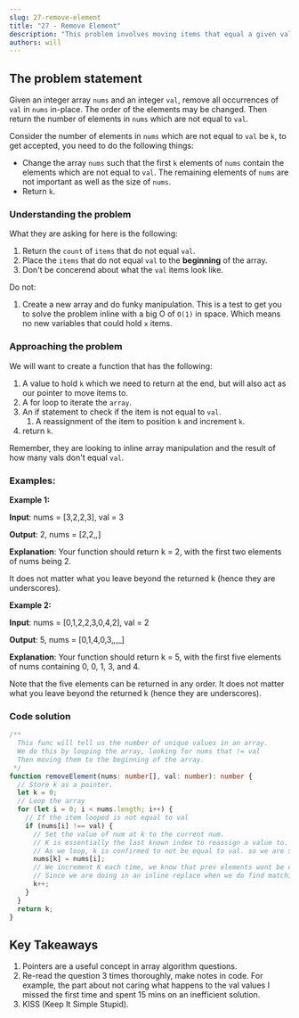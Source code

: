 ```yaml
---
slug: 27-remove-element
title: "27 - Remove Element"
description: "This problem involves moving items that equal a given value to the beginning of the array and returning the number of items that have been moved."
authors: will
---
```


## The problem statement

Given an integer array `nums` and an integer `val`, remove all occurrences of `val` in `nums` in-place. The order of the elements may be changed. Then return the number of elements in `nums` which are not equal to `val`.

Consider the number of elements in `nums` which are not equal to `val` be `k`, to get accepted, you need to do the following things:

- Change the array `nums` such that the first `k` elements of `nums` contain the elements which are not equal to `val`. The remaining elements of `nums` are not important as well as the size of `nums`.
- Return `k`.

### Understanding the problem

What they are asking for here is the following:

1. Return the `count` of `items` that do not equal `val`.
2. Place the `items` that do not equal `val` to the **beginning** of the array.
3. Don't be concerend about what the `val` items look like.

Do not:

1. Create a new array and do funky manipulation. This is a test to get you to solve the problem inline with a big O of `O(1)` in space. Which means no new variables that could hold `x` items.

### Approaching the problem

We will want to create a function that has the following:

1. A value to hold `k` which we need to return at the end, but will also act as our pointer to move items to.
2. A for loop to iterate the `array`.
3. An if statement to check if the item is not equal to `val`.
   1. A reassignment of the item to position `k` and increment `k`.
4. return `k`.

Remember, they are looking to inline array manipulation and the result of how many vals don't equal `val`.

### Examples:

**Example 1:**

**Input**: nums = [3,2,2,3], val = 3

**Output**: 2, nums = [2,2,_,_]

**Explanation**: Your function should return k = 2, with the first two elements of nums being 2.

It does not matter what you leave beyond the returned k (hence they are underscores).

**Example 2:**

**Input**: nums = [0,1,2,2,3,0,4,2], val = 2

**Output**: 5, nums = [0,1,4,0,3,_,_,_]

**Explanation**: Your function should return k = 5, with the first five elements of nums containing 0, 0, 1, 3, and 4.

Note that the five elements can be returned in any order.
It does not matter what you leave beyond the returned k (hence they are underscores).

### Code solution

```ts
/**
  This func will tell us the number of unique values in an array.
  We do this by looping the array, looking for nums that != val
  Then moving them to the beginning of the array.
 */
function removeElement(nums: number[], val: number): number {
  // Store k as a pointer.
  let k = 0;
  // Loop the array
  for (let i = 0; i < nums.length; i++) {
    // If the item looped is not equal to val
    if (nums[i] !== val) {
      // Set the value of num at k to the current num.
      // K is essentially the last known index to reassign a value to.
      // As we loop, k is confirmed to not be equal to val. so we are safe to replace.
      nums[k] = nums[i];
      // We increment K each time, we know that prev elements wont be overridden
      // Since we are doing in an inline replace when we do find matching elems.
      k++;
    }
  }
  return k;
}
```

## Key Takeaways

1. Pointers are a useful concept in array algorithm questions.
2. Re-read the question 3 times thoroughly, make notes in code. For example, the part about not caring what happens to the val values I missed the first time and spent 15 mins on an inefficient solution.
3. KISS (Keep It Simple Stupid).
